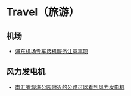# Travel（旅游）

## 机场
* [浦东机场专车接机服务注意事项](pudong-jichang-zhuanche-jieji-fuwu-zhuyishixiang.md)

## 风力发电机
* [南汇嘴观海公园附近的公路可以看到风力发电机](南汇嘴观海公园附近的公路可以看到风力发电机/README.md)
